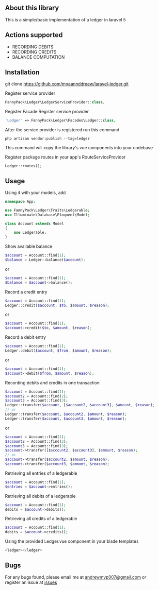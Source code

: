 ## About this library

This is a simple/basic implementation of a ledger in laravel 5

## Actions supported
- RECORDING DEBITS
- RECORDING CREDITS
- BALANCE COMPUTATION

## Installation
git clone https://github.com/mpaannddreew/laravel-ledger.git

Register service provider
```php
FannyPack\Ledger\LedgerServiceProvider::class,
```
Register Facade
Register service provider
```php
'Ledger' => FannyPack\Ledger\Facades\Ledger::class,
```

After the service provider is registered run this command
```
php artisan vendor:publish --tag=ledger
```
This command will copy the library's vue components into your codebase

Register package routes in your app's RouteServiceProvider
```
Ledger::routes();
```

## Usage
Using it with your models, add 
```php
namespace App;

use FannyPack\Ledger\Traits\Ledgerable;
use Illuminate\Database\Eloquent\Model;

class Account extends Model
{
    use Ledgerable;
}
```

Show available balance
```php
$account = Account::find(1);
$balance = Ledger::balance($account);
```
or
```php
$account = Account::find(1);
$balance = $account->balance();
```
Record a credit entry
```php
$account = Account::find(1);
Ledger::credit($account, $to, $amount, $reason);
```
or
```php
$account = Account::find(1);
$account->credit($to, $amount, $reason);
```
Record a debit entry
```php
$account = Account::find(1);
Ledger::debit($account, $from, $amount, $reason);
```
or
```php
$account = Account::find(1);
$account->debit($from, $amount, $reason);
```

Recording debits and credits in one transaction
```php
$account = Account::find(1);
$account2 = Account::find(2);
$account3 = Account::find(3);
Ledger::transfer($account, [$account2, $account3], $amount, $reason);
// or
Ledger::transfer($account, $account2, $amount, $reason);
Ledger::transfer($account, $account3, $amount, $reason);
```
or
```php
$account = Account::find(1);
$account2 = Account::find(2);
$account3 = Account::find(3);
$account->transfer([$account2, $account3], $amount, $reason);
// or
$account->transfer($account2, $amount, $reason);
$account->transfer($account3, $amount, $reason);
```
Retrieving all entries of a ledgerable
```php
$account = Account::find(1);
$entries = $account->entries();
```
Retrieving all debits of a ledgerable
```php
$account = Account::find(1);
debits = $account->debits();
```
Retrieving all credits of a ledgerable
```php
$account = Account::find(1);
debits = $account->credits();
```
Using the provided Ledger.vue component in your blade templates
```php
<ledger></ledger>
```

## Bugs
For any bugs found, please email me at andrewmvp007@gmail.com or register an issue at [issues](https://github.com/mpaannddreew/laravel-ledger/issues)
